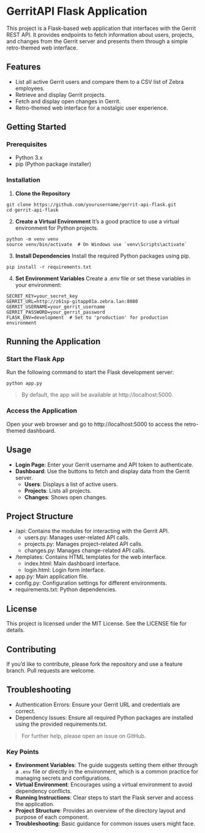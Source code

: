 # GerritAPI Flask Application

This project is a Flask-based web application that interfaces with the Gerrit REST API. It provides endpoints to fetch information about users, projects, and changes from the Gerrit server and presents them through a simple retro-themed web interface.

## Features

- List all active Gerrit users and compare them to a CSV list of Zebra employees.
- Retrieve and display Gerrit projects.
- Fetch and display open changes in Gerrit.
- Retro-themed web interface for a nostalgic user experience.

## Getting Started

### Prerequisites

- Python 3.x
- pip (Python package installer)

### Installation

1. **Clone the Repository**
```
git clone https://github.com/yourusername/gerrit-api-flask.git
cd gerrit-api-flask
```


2. **Create a Virtual Environment**
It’s a good practice to use a virtual environment for Python projects.
```
python -m venv venv
source venv/bin/activate  # On Windows use `venv\Scripts\activate`
```


3. **Install Dependencies**
Install the required Python packages using pip.
```
pip install -r requirements.txt
```


4. **Set Environment Variables**
Create a .env file or set these variables in your environment:
```
SECRET_KEY=your_secret_key
GERRIT_URL=http://z61sp-gitapp01a.zebra.lan:8080
GERRIT_USERNAME=your_gerrit_username
GERRIT_PASSWORD=your_gerrit_password
FLASK_ENV=development  # Set to 'production' for production environment
```


## Running the Application

### Start the Flask App
Run the following command to start the Flask development server:
```
python app.py
```
> By default, the app will be available at http://localhost:5000.


### Access the Application

Open your web browser and go to http://localhost:5000 to access the retro-themed dashboard.


## Usage
* **Login Page**: Enter your Gerrit username and API token to authenticate.
* **Dashboard**: Use the buttons to fetch and display data from the Gerrit server.
    * **Users**: Displays a list of active users.
    * **Projects**: Lists all projects.
    * **Changes**: Shows open changes.



## Project Structure
* /api: Contains the modules for interacting with the Gerrit API.
    * users.py: Manages user-related API calls.
    * projects.py: Manages project-related API calls.
    * changes.py: Manages change-related API calls.
* /templates: Contains HTML templates for the web interface.
    * index.html: Main dashboard interface.
    * login.html: Login form interface.
* app.py: Main application file.
* config.py: Configuration settings for different environments.
* requirements.txt: Python dependencies.

## License
This project is licensed under the MIT License. See the LICENSE file for details.

## Contributing
If you’d like to contribute, please fork the repository and use a feature branch. Pull requests are welcome.

## Troubleshooting

* Authentication Errors: Ensure your Gerrit URL and credentials are correct.
* Dependency Issues: Ensure all required Python packages are installed using the provided requirements.txt.

> For further help, please open an issue on GitHub.

### Key Points

- **Environment Variables**: The guide suggests setting them either through a `.env` file or directly in the environment, which is a common practice for managing secrets and configurations.
- **Virtual Environment**: Encourages using a virtual environment to avoid dependency conflicts.
- **Running Instructions**: Clear steps to start the Flask server and access the application.
- **Project Structure**: Provides an overview of the directory layout and purpose of each component.
- **Troubleshooting**: Basic guidance for common issues users might face.
